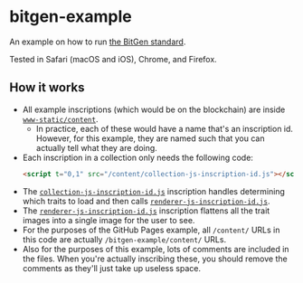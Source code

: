# bitgen-example

An example on how to run [the BitGen standard](https://bioniq-1.gitbook.io/bitgen-bitcoin-generative-ordinals-standard-alpha/).

Tested in Safari (macOS and iOS), Chrome, and Firefox.

## How it works

-   All example inscriptions (which would be on the blockchain) are inside [`www-static/content`](./www-static/content).
    -   In practice, each of these would have a name that's an inscription id. However, for this example, they are named such that you can actually tell what they are doing.
-   Each inscription in a collection only needs the following code:
    ```html
    <script t="0,1" src="/content/collection-js-inscription-id.js"></script>
    ```
-   The [`collection-js-inscription-id.js`](./www-static/content/collection-js-inscription-id.js) inscription handles determining which traits to load and then calls [`renderer-js-inscription-id.js`](./www-static/content/renderer-js-inscription-id.js).
-   The [`renderer-js-inscription-id.js`](./www-static/content/renderer-js-inscription-id.js) inscription flattens all the trait images into a single image for the user to see.
-   For the purposes of the GitHub Pages example, all `/content/` URLs in this code are actually `/bitgen-example/content/` URLs.
-   Also for the purposes of this example, lots of comments are included in the files. When you're actually inscribing these, you should remove the comments as they'll just take up useless space.
